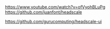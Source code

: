 https://www.youtube.com/watch?v=ofVyohBLuPg
https://github.com/juanfont/headscale

https://github.com/gurucomputing/headscale-ui